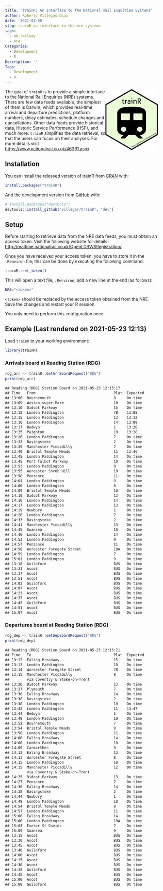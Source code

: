 ```yaml
---
title: 'trainR: An Interface to the National Rail Enquiries Systems'
author: Roberto Villegas-Diaz
date: '2021-02-08'
slug: trainR-an-interface-to-the-nre-systems
tags:
  - uk-railway
  - nre
Categories:
  - Development
  - R
Description: ''
Tags:
  - Development
  - R
---
```


<img src="https://raw.githubusercontent.com/villegar/trainR/main/inst/images/logo.png" alt="logo" align="right" height=200px/>

The goal of `trainR` is to provide a simple interface to the 
National Rail Enquiries (NRE) systems. There are few data feeds 
available, the simplest of them is Darwin, which provides real-time 
arrival and departure predictions, platform numbers, delay estimates, 
schedule changes and cancellations. Other data feeds provide historical 
data, Historic Service Performance (HSP), and much more. `trainR` 
simplifies the data retrieval, so that the users can focus on their 
analyses. For more details visit 
https://www.nationalrail.co.uk/46391.aspx.

## Installation

You can install the released version of trainR from [CRAN](https://CRAN.R-project.org) with:

``` r
install.packages("trainR")
```

And the development version from [GitHub](https://github.com/) with:

``` r
# install.packages("devtools")
devtools::install_github("villegar/trainR", "dev")
```

## Setup
Before starting to retrieve data from the NRE data feeds, you must obtain an access token. 
Visit the following website for details: http://realtime.nationalrail.co.uk/OpenLDBWSRegistration/

Once you have received your access token, you have to store it in the `.Renviron` file; this can be 
done by executing the following command:


```r
trainR::set_token()
```

This will open a text file, `.Renviron`, add a new line at the end (as follows):

```bash
NRE="<token>"
```

`<token>` should be replaced by the access token obtained from the NRE. Save the changes and restart 
your R session.

You only need to perform this configuration once.

## Example (Last rendered on 2021-05-23 12:13)

Load `trainR` to your working environment:

```r
library(trainR)
```

### Arrivals board at Reading Station (RDG)


```r
rdg_arr <- trainR::GetArrBoardRequest("RDG")
print(rdg_arr)
```

```
## Reading (RDG) Station Board on 2021-05-23 12:13:17
## Time   From                                    Plat  Expected
## 13:06  Bournemouth                             8     On time
## 13:09  Weston-super-Mare                       10    On time
## 13:10  Didcot Parkway                          15    On time
## 13:12  London Paddington                       7B    13:08
## 13:15  London Paddington                       13    13:12
## 13:16  London Paddington                       14    13:08
## 13:17  Bedwyn                                  1     13:20
## 13:25  Paignton                                10    13:28
## 13:26  London Paddington                       7     On time
## 13:33  Basingstoke                             2     On time
## 13:39  Manchester Piccadilly                   7     On time
## 13:40  Bristol Temple Meads                    11    13:46
## 13:45  London Paddington                       14    On time
## 13:45  Port Talbot Parkway                     10    On time
## 13:53  London Paddington                       9     On time
## 13:55  Worcester Shrub Hill                    10    On time
## 13:58  Penzance                                11    On time
## 14:01  London Paddington                       9     On time
## 14:06  London Paddington                       8     On time
## 14:09  Bristol Temple Meads                    10    On time
## 14:10  Didcot Parkway                          13    On time
## 14:16  London Paddington                       14    On time
## 14:17  London Paddington                       13    On time
## 14:19  Newbury                                 1     On time
## 14:26  London Paddington                       7     On time
## 14:33  Basingstoke                             2     On time
## 14:41  Manchester Piccadilly                   13    On time
## 14:45  Swansea                                 10    On time
## 14:46  London Paddington                       14    On time
## 14:53  London Paddington                       9     On time
## 14:57  Penzance                                11    On time
## 14:58  Worcester Foregate Street               10A   On time
## 14:59  London Paddington                       7     On time
## 15:01  London Paddington                       9     On time
## 13:18  Guildford                               BUS   On time
## 13:21  Ascot                                   BUS   On time
## 13:37  Ascot                                   BUS   On time
## 13:51  Ascot                                   BUS   On time
## 14:02  Guildford                               BUS   On time
## 14:07  Ascot                                   BUS   On time
## 14:21  Ascot                                   BUS   On time
## 14:37  Ascot                                   BUS   On time
## 14:45  Guildford                               BUS   On time
## 14:51  Ascot                                   BUS   On time
## 15:07  Ascot                                   BUS   On time
```

### Departures board at Reading Station (RDG)


```r
rdg_dep <- trainR::GetDepBoardRequest("RDG")
print(rdg_dep)
```

```
## Reading (RDG) Station Board on 2021-05-23 12:13:21
## Time   To                                      Plat  Expected
## 13:12  Ealing Broadway                         15    On time
## 13:13  London Paddington                       10    On time
## 13:14  Worcester Foregate Street               7B    On time
## 13:15  Manchester Piccadilly                   8     On time
##        via Coventry & Stoke-on-Trent           
## 13:26  Didcot Parkway                          13    On time
## 13:27  Plymouth                                7     On time
## 13:30  Ealing Broadway                         14    On time
## 13:38  Basingstoke                             2     On time
## 13:38  London Paddington                       10    On time
## 13:42  London Paddington                       11    13:47
## 13:44  Bedwyn                                  1     On time
## 13:48  London Paddington                       10    On time
## 13:52  Bournemouth                             7     On time
## 13:54  Bristol Temple Meads                    9     On time
## 13:58  London Paddington                       11    On time
## 14:00  Ealing Broadway                         14    On time
## 14:00  London Paddington                       10    On time
## 14:09  Carmarthen                              9     On time
## 14:12  Ealing Broadway                         13    On time
## 14:13  Worcester Foregate Street               8     On time
## 14:15  London Paddington                       10    On time
## 14:15  Manchester Piccadilly                   12    On time
##        via Coventry & Stoke-on-Trent           
## 14:25  Didcot Parkway                          13    On time
## 14:27  Penzance                                7     On time
## 14:30  Ealing Broadway                         14    On time
## 14:38  Basingstoke                             2     On time
## 14:44  Newbury                                 1     On time
## 14:48  London Paddington                       10    On time
## 14:54  Bristol Temple Meads                    9     On time
## 14:57  London Paddington                       11    On time
## 15:00  Ealing Broadway                         14    On time
## 15:00  London Paddington                       10A   On time
## 15:03  Exeter St Davids                        7     On time
## 15:09  Swansea                                 9     On time
## 13:15  Ascot                                   BUS   On time
## 13:30  Ascot                                   BUS   On time
## 13:45  Ascot                                   BUS   On time
## 13:46  Guildford                               BUS   On time
## 14:00  Ascot                                   BUS   On time
## 14:15  Ascot                                   BUS   On time
## 14:30  Ascot                                   BUS   On time
## 14:35  Guildford                               BUS   On time
## 14:45  Ascot                                   BUS   On time
## 15:00  Ascot                                   BUS   On time
## 15:08  Guildford                               BUS   On time
```
